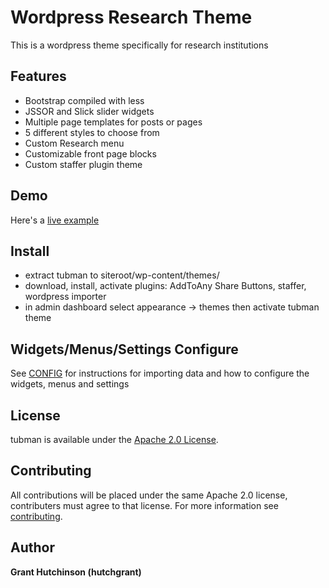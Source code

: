 # Wordpress Research Theme

This is a wordpress theme specifically for research institutions

## Features

- Bootstrap compiled with less
- JSSOR and Slick slider widgets
- Multiple page templates for posts or pages
- 5 different styles to choose from
- Custom Research menu
- Customizable front page blocks
- Custom staffer plugin theme

## Demo

Here's a [live example](http://tubman-dev.info.yorku.ca/)

## Install

- extract tubman to siteroot/wp-content/themes/
- download, install, activate plugins: AddToAny Share Buttons, staffer, wordpress importer
- in admin dashboard select appearance -> themes then activate tubman theme

## Widgets/Menus/Settings Configure

See [CONFIG](https://github.com/hutchgrant/tubman/blob/master/CONFIG.md) for instructions for importing data and how to configure the widgets, menus and settings

## License

tubman is available under the [Apache 2.0 License](https://github.com/hutchgrant/tubman/blob/master/LICENSE).

## Contributing

All contributions will be placed under the same Apache 2.0 license, contributers must agree to that license.
For more information see [contributing](https://github.com/hutchgrant/tubman/blob/master/CONTRIBUTING.md).

## Author

**Grant Hutchinson (hutchgrant)**
